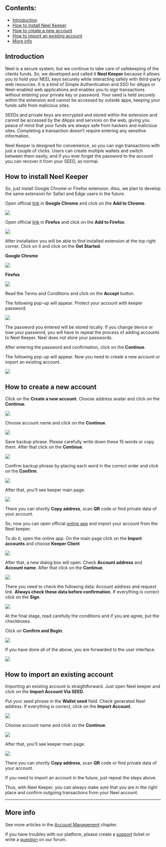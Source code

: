 ## **Contents**:

* [Introduction](#introduction)
* [How to install Neel Keeper](#how-to-install-neel-keeper)
* [How to create a new account](#how-to-create-a-new-account)
* [How to import an existing account](#how-to-import-an-existing-account)
* [More info](#more-info)

## Introduction

Neel is a secure system, but we continue to take care of safekeeping of the clients funds. So, we developed and called it **Neel Keeper** because it allows you to hold your NEEL keys securely while interacting safely with third-party web resources. It is a kind of Simple Authentication and SSO for dApps or Neel-enabled web applications and enables you to sign transactions without entering your private key or password. Your seed is held securely within the extension and cannot be accessed by outside apps, keeping your funds safe from malicious sites.

SEEDs and private keys are encrypted and stored within the extension and cannot be accessed by the dApps and services on the web, giving you peace of mind that your funds are always safe from hackers and malicious sites. Completing a transaction doesn’t require entering any sensitive information.

Neel Keeper is designed for convenience, so you can sign transactions with just a couple of clicks. Users can create multiple wallets and switch between them easily, and if you ever forget the password to the account you can recover it from your SEED, as normal.

## How to install Neel Keeper

So, just install Google Chrome or Firefox extension. Also, we plan to develop the same extension for Safari and Edge users in the future.

Open official [link](https://chrome.google.com/webstore/detail/neel-keeper/lpilbniiabackdjcionkobglmddfbcjo?hl=en) in **Google Chrome** and click on the **Add to Chrome**.

![](/_assets/neel_keeper_00.png)

Open official [link](https://addons.mozilla.org/en-US/firefox/addon/neel-keeper/) in **Firefox** and click on the **Add to Firefox**.

![](/_assets/neel_keeper_000.png)

After installation you will be able to find installed extension at the top right corner. Click on it and click on the **Get Started**.

**Google Chrome**

![](/_assets/neel_keeper_01.png)

**Firefox**

![](/_assets/neel_keeper_001.png)

Read the Terms and Conditions and click on the **Accept** button.

The following pop-up will appear.
Protect your account with keeper password.

![](/_assets/neel_keeper_02.png)

The password you entered will be stored locally. If you change device or lose your password, you will have to repeat the process of adding accounts to Neel Keeper. Neel does not store your passwords.

After entering the password and confirmation, click on the **Continue**.

The following pop-up will appear.
Now you need to create a new account or import an existing account.

![](/_assets/neel_keeper_03.png)

## How to create a new account

Click on the **Create a new account**. Choose address avatar and click on the **Continue**.

![](/_assets/neel_keeper_04.png)

Choose account name and click on the **Continue**.

![](/_assets/neel_keeper_05.png)

Save backup phrase. Please carefully write down these 15 words or copy them. After that click on the **Continue**.

![](/_assets/neel_keeper_06.png)

Confirm backup phrase by placing each word in the correct order and click on the **Confirm**.

![](/_assets/neel_keeper_07.png)

After that, you'll see keeper main page.

![](/_assets/neel_keeper_08.png)

There you can shortly **Copy address**, scan **QR** code or find private data of your account.

So, now you can open official [online app](https://client.neelplatform.com) and import your account from the Neel keeper.

To do it, open the online app. On the main page click on the **Import accounts** and choose **Keeper Client**

![](/_assets/neel_keeper_09.png)

After that, a new dialog box will open. Check **Account address** and **Account name**. After that click on the **Continue**.

![](/_assets/neel_keeper_10.png)

There you need to check the following data: Account address and request link. **Always check these data before confirmation**. If everything is correct click on the **Sign**.

![](/_assets/neel_keeper_11.png)

At the final stage, read carefully the conditions and if you are agree, put the checkboxes.

Click on **Confirm and Begin**.

![](/_assets/neel_keeper_12.png)

If you have done all of the above, you are forwarded to the user interface.

![](/_assets/neel_keeper_13.png)

## How to import an existing account

Importing an existing account is straightforward. Just open Neel keeper and click on the **Import Account Via SEED**.

Put your seed phrase in the **Wallet seed** field. Check generated Neel address. If everything is correct, click on the **Import Account**.

![](/_assets/neel_keeper_14.png)

Choose account name and click on the **Continue**.

![](/_assets/neel_keeper_05.png)

After that, you'll see keeper main page.

![](/_assets/neel_keeper_08.png)

There you can shortly **Copy address**, scan **QR** code or find private data of your account.

If you need to import an account in the future, just repeat the steps above.

Thus, with Neel Keeper, you can always make sure that you are in the right place and confirm outgoing transactions from your Neel account.

___

## More info

See more articles in the [Account Management](/neel-client/account-management.md) chapter.

If you have troubles with our platform, please create a [support](https://support.neelplatform.com/) ticket or write a [question](https://forum.neelplatform.com/) on our forum.
